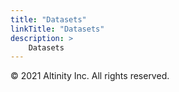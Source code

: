 ```yaml
---
title: "Datasets"
linkTitle: "Datasets"
description: >
    Datasets
---
```


© 2021 Altinity Inc. All rights reserved.


